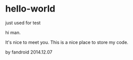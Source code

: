 hello-world
===========

just used for test

hi man.

It's nice to meet you. This is a nice place to store my code.

by fandroid 2014.12.07
